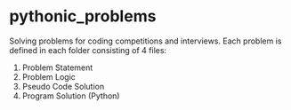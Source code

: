# pythonic_problems
 Solving problems for coding competitions and interviews.
 Each problem is defined in each folder consisting of 4 files:
 1) Problem Statement
 2) Problem Logic
 3) Pseudo Code Solution
 4) Program Solution (Python)
 